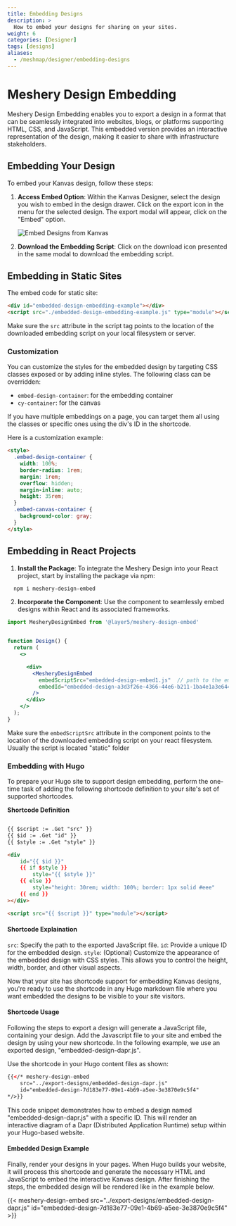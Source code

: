 ```yaml
---
title: Embedding Designs
description: >
  How to embed your designs for sharing on your sites.
weight: 6
categories: [Designer]
tags: [designs]
aliases:
  - /meshmap/designer/embedding-designs
---
```


# Meshery Design Embedding
Meshery Design Embedding enables you to export a design in a format that can be seamlessly integrated into websites, blogs, or platforms supporting HTML, CSS, and JavaScript. This embedded version provides an interactive representation of the design, making it easier to share with infrastructure stakeholders.

## Embedding Your Design

To embed your Kanvas design, follow these steps:

1. **Access Embed Option**: Within the Kanvas Designer, select the design you wish to embed in the design drawer. Click on the export icon in the menu for the selected design. The export modal will appear, click on the "Embed" option.

   ![Embed Designs from Kanvas](./embed-designs.gif)

2. **Download the Embedding Script**: Click on the download icon presented in the same modal to download the embedding script.

## Embedding in Static Sites

   The embed code for static site:

   ```html
   <div id="embedded-design-embedding-example"></div>
   <script src="./embedded-design-embedding-example.js" type="module"></script>
   ```

   Make sure the `src` attribute in the script tag points to the location of the downloaded embedding script on your local filesystem or server.

### Customization

You can customize the styles for the embedded design by targeting CSS classes exposed or by adding inline styles. The following class can be overridden:

- `embed-design-container`: for the embedding container
- `cy-container`: for the canvas

If you have multiple embeddings on a page, you can target them all using the classes or specific ones using the div's ID in the shortcode.

Here is a customization example:

```html
<style>
  .embed-design-container {
    width: 100%;
    border-radius: 1rem;
    margin: 1rem;
    overflow: hidden;
    margin-inline: auto;
    height: 35rem;
  }
  .embed-canvas-container {
    background-color: gray;
  }
</style>
```

## Embedding in React Projects

1. **Install the Package**: To integrate the Meshery Design into your React project, start by installing the package via npm:
```bash
  npm i meshery-design-embed
```
2. **Incorporate the Component**: Use the component to seamlessly embed designs within React and its associated frameworks.

```jsx
import MesheryDesignEmbed from '@layer5/meshery-design-embed'


function Design() {
  return (
    <>

      <div>
        <MesheryDesignEmbed
          embedScriptSrc="embedded-design-embed1.js"  // path to the embed script
          embedId="embedded-design-a3d3f26e-4366-44e6-b211-1ba4e1a3e644" // id of the embedding
        />
      </div>
    </>
  );
}
```

Make sure the `embedScriptSrc` attribute in the component points to the location of the downloaded embedding script on your react filesystem.
Usually the script is located "static" folder


### Embedding with Hugo

To prepare your Hugo site to support design embedding, perform the one-time task of adding the following shortcode definition to your site's set of supported shortcodes.

__Shortcode Definition__

```html

{{ $script := .Get "src" }}
{{ $id := .Get "id" }}
{{ $style := .Get "style" }}

<div
    id="{{ $id }}"
    {{ if $style }}
        style="{{ $style }}"
    {{ else }}
        style="height: 30rem; width: 100%; border: 1px solid #eee"
    {{ end }}
></div>

<script src="{{ $script }}" type="module"></script>
```

#### Shortcode Explaination

`src`: Specify the path to the exported JavaScript file.
`id`: Provide a unique ID for the embedded design.
`style`: (Optional) Customize the appearance of the embedded design with CSS styles. This allows you to control the height, width, border, and other visual aspects.

Now that your site has shortcode support for embedding Kanvas designs, you're ready to use the shortcode in any Hugo markdown file where you want embedded the designs to be visible to your site visitors. 

#### Shortcode Usage

Following the steps to export a design will generate a JavaScript file, containing your design. Add the Javascript file to your site and embed the design by using your new shortcode. In the following example, we use an exported design, "embedded-design-dapr.js". 

Use the shortcode in your Hugo content files as shown:

```html
{{</* meshery-design-embed
    src="../export-designs/embedded-design-dapr.js"
    id="embedded-design-7d183e77-09e1-4b69-a5ee-3e3870e9c5f4"
*/>}}
```

This code snippet demonstrates how to embed a design named "embedded-design-dapr.js" with a specific ID. This will render an interactive diagram of a Dapr (Distributed Application Runtime) setup within your Hugo-based website. 

#### Embedded Design Example

Finally, render your designs in your pages. When Hugo builds your website, it will process this shortcode and generate the necessary HTML and JavaScript to embed the interactive Kanvas design. After finishing the steps, the embedded design will be rendered like in the example below.

<!-- Design Embed Container  -->

{{< meshery-design-embed  src="../export-designs/embedded-design-dapr.js"  id="embedded-design-7d183e77-09e1-4b69-a5ee-3e3870e9c5f4" >}}


